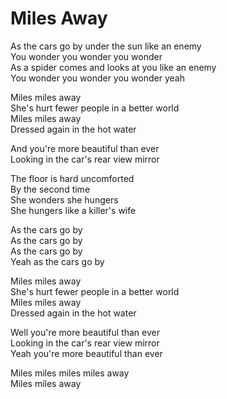 # Miles Away  

As the cars go by under the sun like an enemy  
You wonder you wonder you wonder  
As a spider comes and looks at you like an enemy  
You wonder you wonder you wonder yeah  

Miles miles away  
She's hurt fewer people in a better world  
Miles miles away  
Dressed again in the hot water  

And you're more beautiful than ever  
Looking in the car's rear view mirror  

The floor is hard uncomforted  
By the second time  
She wonders she hungers  
She hungers like a killer's wife  

As the cars go by  
As the cars go by  
As the cars go by  
Yeah as the cars go by  

Miles miles away  
She's hurt fewer people in a better world  
Miles miles away  
Dressed again in the hot water  

Well you're more beautiful than ever  
Looking in the car's rear view mirror  
Yeah you're more beautiful than ever  

Miles miles miles miles away   
Miles miles away  

